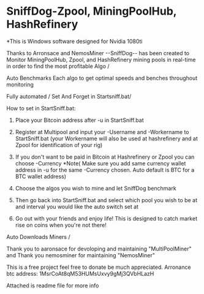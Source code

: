 # SniffDog-Zpool, MiningPoolHub, HashRefinery

*This is Windows software designed for Nvidia 1080ti

Thanks to Arronsace and NemosMiner --SniffDog-- has been created to Monitor MiningPoolHub, Zpool, and HashRefinery mining pools in real-time in order to find the most profitable Algo /

Auto Benchmarks Each algo to get optimal speeds and benches throughout monitoring 

Fully automated / Set And Forget in Startsniff.bat/

How to set in StartSniff.bat:

1) Place your Bitcoin address after -u in StartSniff.bat

2) Register at Multipool and input your -Username and -Workername to StartSniff.bat (your Workername will also be used at hashrefinery and at Zpool for identification of your rig)

3) If you don't want to be paid in Bitcoin at Hashrefinery or Zpool you can choose -Currency *Note( Make sure you add same currency wallet address in -u for the same -Currency chosen. Auto default is BTC for a BTC wallet address)

4) Choose the algos you wish to mine and let SniffDog benchmark

5) Then go back into StartSniff.bat and select which pool you wish to be at and interval you would like the auto switch set at

6) Go out with your friends and enjoy life! This is designed to catch market rise on coins when you're not there!

Auto Downloads Miners /   

Thank you to aaronsace for devoloping and maintaining "MultiPoolMiner" and Thank you nemosminer for maintaining "NemosMiner"

This is a free project feel free to donate be much appreciated. Arronance btc address: 1MsrCoAt8qM53HUMsUxvy9gMj3QVbHLazH

Attached is readme file for more info
